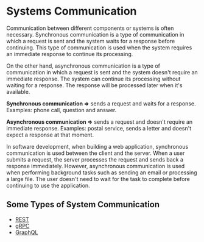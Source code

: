 # Systems Communication

Communication between different components or systems is often necessary. Synchronous communication is a type of communication in which a request is sent and the system waits for a response before continuing. This type of communication is used when the system requires an immediate response to continue its processing.

On the other hand, asynchronous communication is a type of communication in which a request is sent and the system doesn't require an immediate response. The system can continue its processing without waiting for a response. The response will be processed later when it's available.

**Synchronous communication ⇒** sends a request and waits for a response. Examples: phone call, question and answer.

**Asynchronous communication ⇒** sends a request and doesn't require an immediate response. Examples: postal service, sends a letter and doesn't expect a response at that moment.

In software development, when building a web application, synchronous communication is used between the client and the server. When a user submits a request, the server processes the request and sends back a response immediately. However, asynchronous communication is used when performing background tasks such as sending an email or processing a large file. The user doesn't need to wait for the task to complete before continuing to use the application.


## Some Types of System Communication
- [REST](/SystemsCommunication/REST)
- [gRPC](/SystemsCommunication/gRPC)
- [GraphQL](/SystemsCommunication/GraphQL)